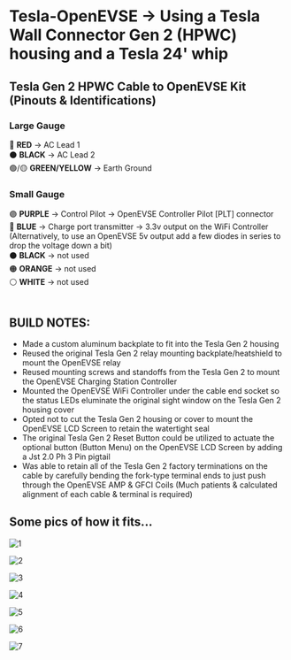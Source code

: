 # Tesla-OpenEVSE → Using a Tesla Wall Connector Gen 2 (HPWC) housing and a Tesla 24' whip

## Tesla Gen 2 HPWC Cable to OpenEVSE Kit (Pinouts & Identifications)

### Large Gauge
🔴	**RED** → AC Lead 1</br>
⚫	**BLACK** → AC Lead 2</br>
🟢/🟡	**GREEN/YELLOW** → Earth Ground</br>

### Small Gauge
🟣	**PURPLE** → Control Pilot → OpenEVSE Controller Pilot [PLT] connector</br>
🔵	**BLUE** → Charge port transmitter → 3.3v output on the WiFi Controller (Alternatively, to use an OpenEVSE 5v output add a few diodes in series to drop the voltage down a bit)</br>
⚫	**BLACK** → not used</br>
🟠	**ORANGE** → not used</br>
⚪	**WHITE** → not used</br></br>

## BUILD NOTES:
- Made a custom aluminum backplate to fit into the Tesla Gen 2 housing
- Reused the original Tesla Gen 2 relay mounting backplate/heatshield to mount the OpenEVSE relay
- Reused mounting screws and standoffs from the Tesla Gen 2 to mount the OpenEVSE Charging Station Controller
- Mounted the OpenEVSE WiFi Controller under the cable end socket so the status LEDs eluminate the original sight window on the Tesla Gen 2 housing cover
- Opted not to cut the Tesla Gen 2 housing or cover to mount the OpenEVSE LCD Screen to retain the watertight seal
- The original Tesla Gen 2 Reset Button could be utilized to actuate the optional button (Button Menu) on the OpenEVSE LCD Screen by adding a Jst 2.0 Ph 3 Pin pigtail
- Was able to retain all of the Tesla Gen 2 factory terminations on the cable by carefully bending the fork-type terminal ends to just push through the OpenEVSE AMP & GFCI Coils (Much patients & calculated alignment of each cable & terminal is required)</br>

## Some pics of how it fits...

![1](https://user-images.githubusercontent.com/78761379/220809885-8755c537-41ca-4bbf-84e0-f65cdb705790.jpg)

![2](https://user-images.githubusercontent.com/78761379/220809891-e8948dd8-8e3c-4fee-b2be-7fe258a3ec45.jpg)

![3](https://user-images.githubusercontent.com/78761379/220809914-df606c77-bd1f-4711-9326-fb588198e445.jpg)

![4](https://user-images.githubusercontent.com/78761379/220809925-77ddbbc0-af15-4abf-aa4a-81643d72ab00.jpg)

![5](https://user-images.githubusercontent.com/78761379/220809930-6aab4508-73e1-453d-9008-731c9a6a6cd8.jpg)

![6](https://user-images.githubusercontent.com/78761379/220809934-140cf16b-8b8a-4193-b984-307feeb4c8dd.jpg)

![7](https://user-images.githubusercontent.com/78761379/220809939-24bd9d5e-cab3-4de0-b68d-6f172daa7798.jpg)
